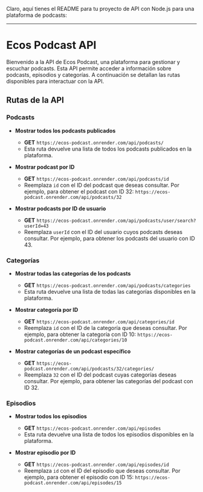 Claro, aquí tienes el README para tu proyecto de API con Node.js para una plataforma de podcasts:

---

# Ecos Podcast API

Bienvenido a la API de Ecos Podcast, una plataforma para gestionar y escuchar podcasts. Esta API permite acceder a información sobre podcasts, episodios y categorías. A continuación se detallan las rutas disponibles para interactuar con la API.

## Rutas de la API

### Podcasts

- **Mostrar todos los podcasts publicados**
  - **GET** `https://ecos-podcast.onrender.com/api/podcasts/`
  - Esta ruta devuelve una lista de todos los podcasts publicados en la plataforma.

- **Mostrar podcast por ID**
  - **GET** `https://ecos-podcast.onrender.com/api/podcasts/id`
  - Reemplaza `id` con el ID del podcast que deseas consultar. Por ejemplo, para obtener el podcast con ID 32: `https://ecos-podcast.onrender.com/api/podcasts/32`

- **Mostrar podcasts por ID de usuario**
  - **GET** `https://ecos-podcast.onrender.com/api/podcasts/user/search?userId=43`
  - Reemplaza `userId` con el ID del usuario cuyos podcasts deseas consultar. Por ejemplo, para obtener los podcasts del usuario con ID 43.

### Categorías

- **Mostrar todas las categorías de los podcasts**
  - **GET** `https://ecos-podcast.onrender.com/api/podcasts/categories`
  - Esta ruta devuelve una lista de todas las categorías disponibles en la plataforma.

- **Mostrar categoría por ID**
  - **GET** `https://ecos-podcast.onrender.com/api/categories/id`
  - Reemplaza `id` con el ID de la categoría que deseas consultar. Por ejemplo, para obtener la categoría con ID 10: `https://ecos-podcast.onrender.com/api/categories/10`

- **Mostrar categorías de un podcast específico**
  - **GET** `https://ecos-podcast.onrender.com/api/podcasts/32/categories/`
  - Reemplaza `32` con el ID del podcast cuyas categorías deseas consultar. Por ejemplo, para obtener las categorías del podcast con ID 32.

### Episodios

- **Mostrar todos los episodios**
  - **GET** `https://ecos-podcast.onrender.com/api/episodes`
  - Esta ruta devuelve una lista de todos los episodios disponibles en la plataforma.

- **Mostrar episodio por ID**
  - **GET** `https://ecos-podcast.onrender.com/api/episodes/id`
  - Reemplaza `id` con el ID del episodio que deseas consultar. Por ejemplo, para obtener el episodio con ID 15: `https://ecos-podcast.onrender.com/api/episodes/15`

